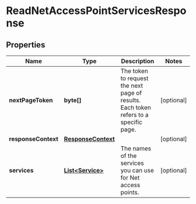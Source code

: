 

# ReadNetAccessPointServicesResponse


## Properties

| Name | Type | Description | Notes |
|------------ | ------------- | ------------- | -------------|
|**nextPageToken** | **byte[]** | The token to request the next page of results. Each token refers to a specific page. |  [optional] |
|**responseContext** | [**ResponseContext**](ResponseContext.md) |  |  [optional] |
|**services** | [**List&lt;Service&gt;**](Service.md) | The names of the services you can use for Net access points. |  [optional] |



